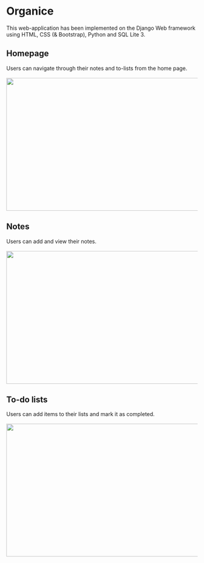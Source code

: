 # Organice
This web-application has been implemented on the Django Web framework using
HTML, CSS (& Bootstrap), Python and SQL Lite 3.

## Homepage
Users can navigate through their notes and to-lists from the home page.<br/><br/>
<img src="https://github.com/shrav-6/dbmsminiproject/blob/master/images/homepage.jpg" width="650" height="350">

## Notes
Users can add and view their notes.<br/><br/>
<img src="https://github.com/shrav-6/dbmsminiproject/blob/master/images/notes.jpg" width="650" height="350">

## To-do lists
Users can add items to their lists and mark it as completed.<br/><br/>
<img src="https://github.com/shrav-6/dbmsminiproject/blob/master/images/todolists.jpg" width="650" height="350">
